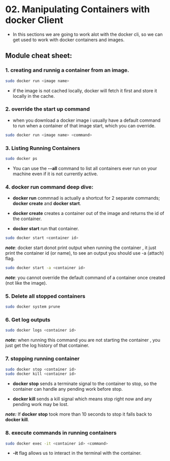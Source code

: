 # 02. Manipulating Containers with docker Client

- In this sections we are going to work alot with the docker cli, so we can get used to work with docker containers and images.

## Module cheat sheet:

### **1. creating and runnig a container from an image.**

```bash
sudo docker run <image name>
```

- if the image is not cached locally, docker will fetch it first and store it locally in the cache.

### **2. override the start up command**

- when you download a docker image i usually have a default command to run when a container of that image start, which you can override.

```bash
sudo docker run <image name> <command>
```

### **3. Listing Running Containers**

```bash
sudo docker ps
```

- You can use the **--all** command to list all containers ever run on your machine even if it is not currently active.

### **4. docker run command deep dive:**

- **docker run** commnad is actually a shortcut for 2 separate commands; **docker create** and **docker start**.

- **docker create** creates a container out of the image and returns the id of the container.

- **docker start** run that container.

```bash
sudo docker start <container id>
```

**_note_**: docker start donot print output when running the container , it just print the container id (or name), to see an output you should use -a (attach) flag.

```bash
sudo docker start -a <container id>
```

**_note_**: you cannot override the default command of a container once created (not like the image).

### **5. Delete all stopped containers**

```bash
sudo docker system prune
```

### **6. Get log outputs**

```bash
sudo docker logs <container id>
```

**_note:_** when running this command you are not starting the container , you just get the log history of that container.

### **7. stopping running container**

```bash
sudo docker stop <container id>
sudo docker kill <container id>
```

- **docker stop** sends a terminate signal to the container to stop, so the container can handle any pending work before stop.

- **docker kill** sends a kill signal which means stop right now and any pending work may be lost.

**_note:_** If **docker stop** took more than 10 seconds to stop it falls back to **docker kill**.

### **8. execute commands in running containers**

```bash
sudo docker exec -it <container id> <command>
```

- **-it** flag allows us to interact in the terminal with the container.
